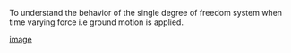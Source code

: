 To understand the behavior of the single degree of freedom system when time varying force i.e ground motion is applied.

[image](images/3.jpg)
